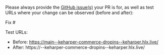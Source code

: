 Please always provide the [GitHub issue(s)](../issues) your PR is for, as well as test URLs where your change can be observed (before and after):

Fix #<gh-issue-id>

Test URLs:
- Before: https://main--keharper-commerce-dropins--keharper.hlx.live/
- After: https://<branch>--keharper-commerce-dropins--keharper.hlx.live/
